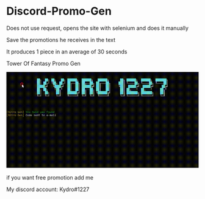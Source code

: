 # Discord-Promo-Gen

Does not use request, opens the site with selenium and does it manually

Save the promotions he receives in the text

It produces 1 piece in an average of 30 seconds

Tower Of Fantasy Promo Gen

<img alt="YAP" src="https://raw.githubusercontent.com/Kydro1227/Discord-Promo-Gen/main/Promo%20Gen.gif" data-canonical-src="http://i.imgur.com/dNYswmI.gif" style="max-width:100%;"></a>



if you want free promotion add me

My discord account: Kydro#1227
